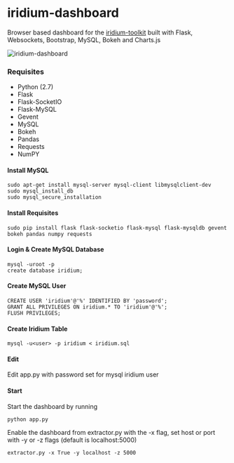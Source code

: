 # iridium-dashboard
Browser based dashboard for the [iridium-toolkit](https://github.com/muccc/iridium-toolkit) built with Flask, Websockets, Bootstrap, MySQL, Bokeh and Charts.js

![iridium-dashboard](https://raw.githubusercontent.com/devnulling/iridium-dashboard/master/images/dashboard.png)

### Requisites

 * Python (2.7)
 * Flask
 * Flask-SocketIO
 * Flask-MySQL
 * Gevent 
 * MySQL
 * Bokeh
 * Pandas
 * Requests
 * NumPY


#### Install MySQL

    sudo apt-get install mysql-server mysql-client libmysqlclient-dev
    sudo mysql_install_db
    sudo mysql_secure_installation

#### Install Requisites

    sudo pip install flask flask-socketio flask-mysql flask-mysqldb gevent bokeh pandas numpy requests

#### Login & Create MySQL Database

    mysql -uroot -p 
    create database iridium;

#### Create MySQL User

    CREATE USER 'iridium'@'%' IDENTIFIED BY 'password';
    GRANT ALL PRIVILEGES ON iridium.* TO 'iridium'@'%';
    FLUSH PRIVILEGES;

#### Create Iridium Table

    mysql -u<user> -p iridium < iridium.sql

#### Edit 
Edit app.py with password set for mysql iridium user

#### Start
Start the dashboard by running 

    python app.py

Enable the dashboard from extractor.py with the -x flag, set host or port with -y or -z flags (default is localhost:5000)

    extractor.py -x True -y localhost -z 5000
